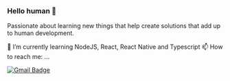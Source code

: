 ### Hello human 👋
Passionate about learning new things that help create solutions that add up to human development.


🌱 I’m currently learning NodeJS, React, React Native and Typescript
📫 How to reach me: ...

[![Gmail Badge](https://img.shields.io/badge/-rodrigodsluz@gmail.com-c14438?style=flat-square&logo=Gmail&logoColor=white&link=mailto:rodrigodsluz@gmail.com)](mailto:rodrigodsluz@gmail.com)


<!--
**rodrigodsluz/rodrigodsluz** is a ✨ _special_ ✨ repository because its `README.md` (this file) appears on your GitHub profile.

Here are some ideas to get you started:

- 🔭 I’m currently working on ...
- 🌱 I’m currently learning ...
- 👯 I’m looking to collaborate on ...
- 🤔 I’m looking for help with ...
- 💬 Ask me about ...
- 📫 How to reach me: ...
- 😄 Pronouns: ...
- ⚡ Fun fact: ...
-->
